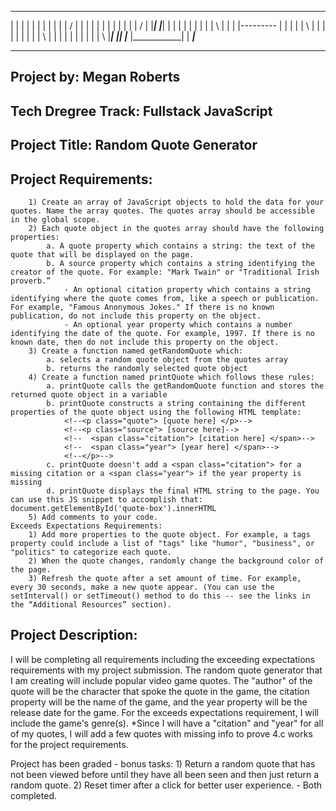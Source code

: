   _______    _______   _______     _________    ____________    ____________    _____________        ______
 |       |  |       | |       |        |       |               |            |         |             /      |
 |       |  |       | |       |        |       |               |            |         |            /       |
 |_______|  |_______| |       |        |       |               |                      |                    |
 |          | \       |       |        |       |---------      |                      |                    |
 |          |  \      |       |        |       |               |                      |                    |
 |          |   \     |       |        |       |               |            |         |                    |
 |          |    \    |_______|  |_____|       |____________   |____________|         |             _______|_______    


--------------------------------------------------------------------------------------------------------------------

## Project by: Megan Roberts
## Tech Dregree Track: Fullstack JavaScript
## Project Title: Random Quote Generator
## Project Requirements:
```
    1) Create an array of JavaScript objects to hold the data for your quotes. Name the array quotes. The quotes array should be accessible in the global scope.
    2) Each quote object in the quotes array should have the following properties:
        a. A quote property which contains a string: the text of the quote that will be displayed on the page.
        b. A source property which contains a string identifying the creator of the quote. For example: "Mark Twain" or "Traditional Irish proverb.”
            - An optional citation property which contains a string identifying where the quote comes from, like a speech or publication. For example, "Famous Anonymous Jokes." If there is no known publication, do not include this property on the object.
            - An optional year property which contains a number identifying the date of the quote. For example, 1997. If there is no known date, then do not include this property on the object.
    3) Create a function named getRandomQuote which:
        a. selects a random quote object from the quotes array
        b. returns the randomly selected quote object
    4) Create a function named printQuote which follows these rules:
        a. printQuote calls the getRandomQuote function and stores the returned quote object in a variable
        b. printQuote constructs a string containing the different properties of the quote object using the following HTML template:
            <!--<p class="quote"> [quote here] </p>-->
            <!--<p class="source"> [source here]-->
            <!--  <span class="citation"> [citation here] </span>-->
            <!--  <span class="year"> [year here] </span>-->
            <!--</p>-->
        c. printQuote doesn't add a <span class="citation"> for a missing citation or a <span class="year"> if the year property is missing
        d. printQuote displays the final HTML string to the page. You can use this JS snippet to accomplish that: document.getElementById('quote-box').innerHTML
    5) Add comments to your code.
Exceeds Expectations Requirements:
    1) Add more properties to the quote object. For example, a tags property could include a list of "tags" like "humor", "business", or "politics" to categorize each quote.
    2) When the quote changes, randomly change the background color of the page.
    3) Refresh the quote after a set amount of time. For example, every 30 seconds, make a new quote appear. (You can use the setInterval() or setTimeout() method to do this -- see the links in the “Additional Resources” section).
```
## Project Description:
I will be completing all requirements including the exceeding expectations requirements with my project submission. The random quote generator that I am creating will include popular video game quotes. The "author" of the quote will be the character that spoke the quote in the game, the citation property will be the name of the game, and the year property will be the release date for the game.
For the exceeds expectations requirement, I will include the game's genre(s). 
*Since I will have a "citation" and "year" for all of my quotes, I will add a few quotes with missing info to prove 4.c works for the project requirements. 

Project has been graded - bonus tasks: 1) Return a random quote that has not been viewed before until they have all been seen and then just return a random quote. 2) Reset timer after a click for better user experience. - Both completed. 